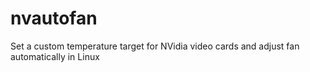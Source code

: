 nvautofan
=========

Set a custom temperature target for NVidia video cards and adjust fan automatically in Linux
